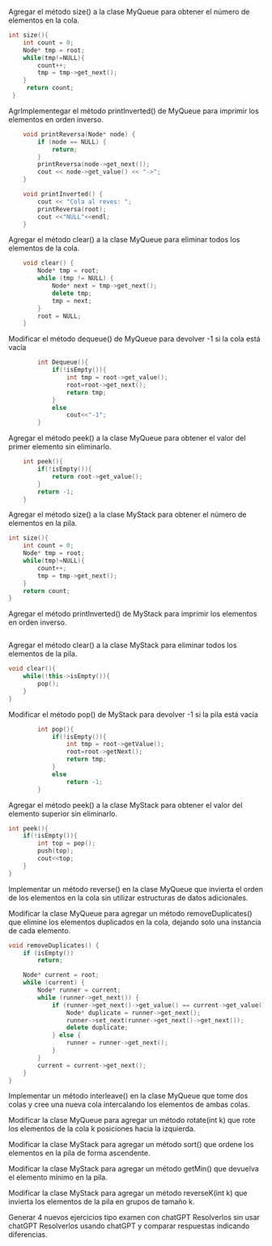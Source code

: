 
Agregar el método size() a la clase MyQueue para obtener el número de elementos en la cola.
```C++
int size(){
    int count = 0;
    Node* tmp = root;
    while(tmp!=NULL){
        count++;
        tmp = tmp->get_next();
    }
     return count;
 }
```
AgrImplementegar el método printInverted() de MyQueue para imprimir los elementos en orden inverso.
```C++
    void printReversa(Node* node) {
        if (node == NULL) {
            return;
        }
        printReversa(node->get_next());
        cout << node->get_value() << "->";
    }

    void printInverted() {
        cout << "Cola al reves: ";
        printReversa(root);
        cout <<"NULL"<<endl;
    }
```
Agregar el método clear() a la clase MyQueue para eliminar todos los elementos de la cola.
```C++
    void clear() {
        Node* tmp = root;
        while (tmp != NULL) {
            Node* next = tmp->get_next();
            delete tmp;
            tmp = next;
        }
        root = NULL;
    }
```
Modificar el método dequeue() de MyQueue para devolver -1 si la cola está vacía
```C++
        int Dequeue(){
            if(!isEmpty()){
                int tmp = root->get_value();
                root=root->get_next();
                return tmp;
            }
            else
                cout<<"-1";
        }
```
Agregar el método peek() a la clase MyQueue para obtener el valor del primer elemento sin eliminarlo.
```C++
    int peek(){
        if(!isEmpty()){
            return root->get_value();
        }
        return -1;
    }
```
Agregar el método size() a la clase MyStack para obtener el número de elementos en la pila.
```C++
int size(){
    int count = 0;
    Node* tmp = root;
    while(tmp!=NULL){
        count++;
        tmp = tmp->get_next();
    }
    return count;
}
```
Agregar el método printInverted() de MyStack para imprimir los elementos en orden inverso.
```C++


```
Agregar el método clear() a la clase MyStack para eliminar todos los elementos de la pila.
```C++
void clear(){
    while(!this->isEmpty()){
        pop();
    }
}
```
Modificar el método pop() de MyStack para devolver -1 si la pila está vacía
```C++
        int pop(){
            if(!isEmpty()){
                int tmp = root->getValue();
                root=root->getNext();
                return tmp;
            }
            else
                return -1;
        }
```
Agregar el método peek() a la clase MyStack para obtener el valor del elemento superior sin eliminarlo.
```C++
int peek(){
    if(!isEmpty()){
        int top = pop();
        push(top);
        cout<<top;
    }
}
```
Implementar un método reverse() en la clase MyQueue que invierta el orden de los elementos en la cola sin utilizar estructuras de datos adicionales.

Modificar la clase MyQueue para agregar un método removeDuplicates() que elimine los elementos duplicados en la cola, dejando solo una instancia de cada elemento.
```C++
void removeDuplicates() {
    if (isEmpty())
        return;

    Node* current = root;
    while (current) {
        Node* runner = current;
        while (runner->get_next()) {
            if (runner->get_next()->get_value() == current->get_value()) {
                Node* duplicate = runner->get_next();
                runner->set_next(runner->get_next()->get_next());
                delete duplicate;
            } else {
                runner = runner->get_next();
            }
        }
        current = current->get_next();
    }
}
```
Implementar un método interleave() en la clase MyQueue que tome dos colas y cree una nueva cola intercalando los elementos de ambas colas.

Modificar la clase MyQueue para agregar un método rotate(int k) que rote los elementos de la cola k posiciones hacia la izquierda.

Modificar la clase MyStack para agregar un método sort() que ordene los elementos en la pila de forma ascendente.

Modificar la clase MyStack para agregar un método getMin() que devuelva el elemento mínimo en la pila.

Modificar la clase MyStack para agregar un método reverseK(int k) que invierta los elementos de la pila en grupos de tamaño k.

Generar 4 nuevos ejercicios tipo examen con chatGPT
Resolverlos sin usar chatGPT
Resolverlos usando chatGPT y comparar respuestas indicando diferencias.
